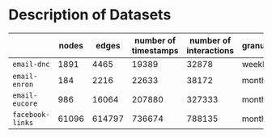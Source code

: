 # Description of Datasets

|                  | nodes | edges  | number of timestamps | number of interactions | granularity | number of snapshots |
|------------------|-------|--------|----------------------|------------------------|-------------|---------------------|
| `email-dnc`      | 1891  | 4465   | 19389                | 32878                  | weekly      | 18                  |
| `email-enron`    | 184   | 2216   | 22633                | 38172                  | monthly     | 31                  |
| `email-eucore`   | 986   | 16064  | 207880               | 327333                 | monthly     | 19                  |
| `facebook-links` | 61096 | 614797 | 736674               | 788135                 | monthly     | 29                  |
